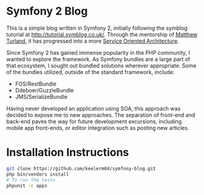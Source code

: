 # Symfony 2 Blog #

This is a simple blog written in Symfony 2, initially following the symblog tutorial at http://tutorial.symblog.co.uk/.  Through the mentorship of [Matthew Turland](http://matthewturland.com/), it has progressed into a more [Service Oriented Architecture](http://en.wikipedia.org/wiki/Service-oriented_architecture).

Since Symfony 2 has gained immense popularity in the PHP community, I wanted to explore the framework.  As Symfony bundles are a large part of that ecosystem, I sought out bundled solutions wherever appropriate.  Some of the bundles utilized, outside of the standard framework, include:
* FOS/RestBundle
* Ddeboer/GuzzleBundle
* JMS/SerializeBundle

Having never developed an application using SOA, this approach was decided to expose me to new approaches.  The separation of front-end and back-end paves the way for future development excursions, including mobile app front-ends, or editor integration such as posting new articles.

# Installation Instructions #

```bash
git clone https://github.com/keelerm84/symfony-blog.git
php bin/vendors install
# To run the tests
phpunit -c apps
```
